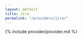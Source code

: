 ```yaml
---
layout: default
title: Jira
permalink: "/providers/jira/"
---
```


{% include provider/provider.md %}
